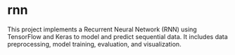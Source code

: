 # rnn
This project implements a Recurrent Neural Network (RNN) using TensorFlow and Keras to model and predict sequential data. It includes data preprocessing, model training, evaluation, and visualization.
